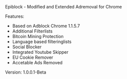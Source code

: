 <meta name="google-site-verification" content="" />
Epiblock - Modified and Extended Adremoval for Chrome

Features:
- Based on Adblock Chrome 1.1.5.7
- Additional Filterlists
- Bitcoin Mining Protection
- Language based filteringlists
- Social Blocker
- Integrated Youtube Skipper
- EU Cookie Remover
- Accetable Ads Removed

Version: 1.0.0.1-Beta
